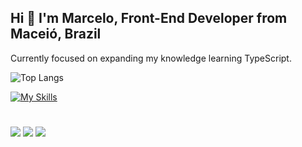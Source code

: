 ## Hi 👋 I'm Marcelo, Front-End Developer from Maceió, Brazil

Currently focused on expanding my knowledge learning TypeScript.
  
![Top Langs](https://github-readme-stats.vercel.app/api/top-langs/?username=marcelorc13&hide_progress=true&theme=algolia)

[![My Skills](https://skillicons.dev/icons?i=next,react,tailwind,firebase,py,github,cpp,ts,js,html,css,git&theme=dark&perline=6)](https://skillicons.dev)
  
  
</div>

# 

<div>  
<a href = "mailto:marceloramalhocdev@gmail.com "><img src="https://img.shields.io/badge/-Gmail-%23333?style=for-the-badge&logo=gmail&logoColor=white" target="_blank"></a>
<a href="https://www.linkedin.com/in/marcelo-ramalho-ab9131276/" target="_blank"><img src="https://img.shields.io/badge/-LinkedIn-%230077B5?style=for-the-badge&logo=linkedin&logoColor=white" target="_blank"></a>
<a href="https://www.instagram.com/marceloramalhoc/" target="_blank"><img src="https://img.shields.io/badge/-Instagram-%23E4405F?style=for-the-badge&logo=instagram&logoColor=white" target="_blank"></a>
  </div>

